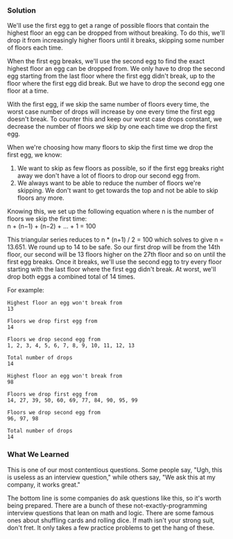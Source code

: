 ### Solution

We'll use the first egg to get a range of possible floors that contain the highest floor an egg can be dropped from 
without breaking. To do this, we'll drop it from increasingly higher floors until it breaks, skipping some number of 
floors each time.

When the first egg breaks, we'll use the second egg to find the exact highest floor an egg can be dropped from. We only 
have to drop the second egg starting from the last floor where the first egg didn't break, up to the floor where the 
first egg did break. But we have to drop the second egg one floor at a time.

With the first egg, if we skip the same number of floors every time, the worst case number of drops will increase by 
one every time the first egg doesn't break. To counter this and keep our worst case drops constant, we decrease the 
number of floors we skip by one each time we drop the first egg.

When we're choosing how many floors to skip the first time we drop the first egg, we know:
1. We want to skip as few floors as possible, so if the first egg breaks right away we don't have a lot of floors to 
   drop our second egg from.
2. We always want to be able to reduce the number of floors we're skipping. We don't want to get towards the top and 
   not be able to skip floors any more.

Knowing this, we set up the following equation where n is the number of floors we skip the first time:  
n + (n−1) + (n−2) + ... + 1 = 100

This triangular series reduces to n * (n+1) / 2 = 100 which solves to give n = 13.651. We round up to 14 to be safe. So 
our first drop will be from the 14th floor, our second will be 13 floors higher on the 27th floor and so on until the 
first egg breaks. Once it breaks, we'll use the second egg to try every floor starting with the last floor where the 
first egg didn't break. At worst, we'll drop both eggs a combined total of 14 times.

For example:
```
Highest floor an egg won't break from
13

Floors we drop first egg from
14

Floors we drop second egg from
1, 2, 3, 4, 5, 6, 7, 8, 9, 10, 11, 12, 13

Total number of drops
14
```

```
Highest floor an egg won't break from
98

Floors we drop first egg from
14, 27, 39, 50, 60, 69, 77, 84, 90, 95, 99

Floors we drop second egg from
96, 97, 98

Total number of drops
14
```

### What We Learned

This is one of our most contentious questions. Some people say, "Ugh, this is useless as an interview question," while 
others say, "We ask this at my company, it works great."

The bottom line is some companies do ask questions like this, so it's worth being prepared. There are a bunch of these 
not-exactly-programming interview questions that lean on math and logic. There are some famous ones about shuffling 
cards and rolling dice. If math isn't your strong suit, don't fret. It only takes a few practice problems to get the 
hang of these.

